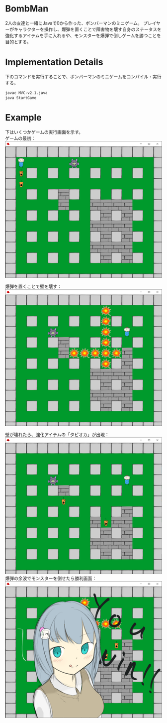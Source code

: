 # BombMan

2人の友達と一緒にJavaで0から作った、ボンバーマンのミニゲーム。
プレイヤーがキャラクターを操作し、爆弾を置くことで障害物を壊す自身のステータスを強化するアイテムを手に入れるや、モンスターを爆弾で倒しゲームを勝つことを目的とする。

# Implementation Details
下のコマンドを実行することで、ボンバーマンのミニゲームをコンパイル・実行する。
```
javac MVC-v2.1.java
java StartGame
```


# Example
下はいくつかゲームの実行画面を示す。<br>
ゲームの最初：
<img src = 'fig/start.png'>

爆弾を置くことで壁を壊す：
<img src = 'fig/bomb_exploding.png'>

壁が壊れたら、強化アイテムの「タピオカ」が出現：
<img src = 'fig/item.png'>
爆弾の余波でモンスターを倒せたら勝利画面：
<img src = 'fig/win.png'>

            
            
